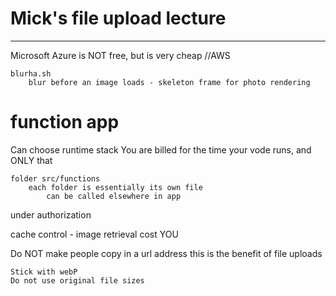 #   Mick's file upload lecture
***************************************
Microsoft Azure is NOT free, but is very cheap
    //AWS

    blurha.sh
        blur before an image loads - skeleton frame for photo rendering

#   function app
Can choose runtime stack
    You are billed for the time your vode runs, and ONLY that

    folder src/functions
        each folder is essentially its own file
            can be called elsewhere in app

under authorization

cache control - image retrieval cost YOU

Do NOT make people copy in a url address
    this is the benefit of file uploads

    Stick with webP
    Do not use original file sizes